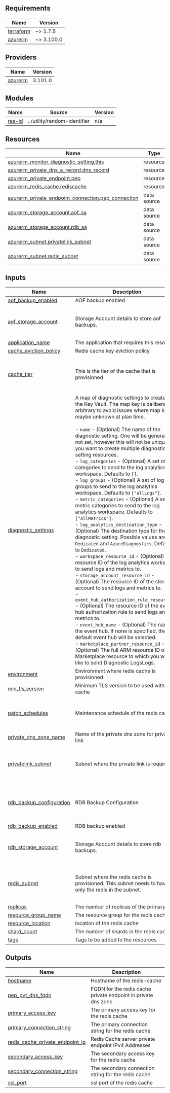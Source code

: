 <!-- BEGIN_TF_DOCS -->
## Requirements

| Name | Version |
|------|---------|
| <a name="requirement_terraform"></a> [terraform](#requirement\_terraform) | ~> 1.7.5 |
| <a name="requirement_azurerm"></a> [azurerm](#requirement\_azurerm) | ~> 3.100.0 |

## Providers

| Name | Version |
|------|---------|
| <a name="provider_azurerm"></a> [azurerm](#provider\_azurerm) | 3.101.0 |

## Modules

| Name | Source | Version |
|------|--------|---------|
| <a name="module_res-id"></a> [res-id](#module\_res-id) | ../utility/random-identifier | n/a |

## Resources

| Name | Type |
|------|------|
| [azurerm_monitor_diagnostic_setting.this](https://registry.terraform.io/providers/hashicorp/azurerm/latest/docs/resources/monitor_diagnostic_setting) | resource |
| [azurerm_private_dns_a_record.dns_record](https://registry.terraform.io/providers/hashicorp/azurerm/latest/docs/resources/private_dns_a_record) | resource |
| [azurerm_private_endpoint.pep](https://registry.terraform.io/providers/hashicorp/azurerm/latest/docs/resources/private_endpoint) | resource |
| [azurerm_redis_cache.rediscache](https://registry.terraform.io/providers/hashicorp/azurerm/latest/docs/resources/redis_cache) | resource |
| [azurerm_private_endpoint_connection.pep_connection](https://registry.terraform.io/providers/hashicorp/azurerm/latest/docs/data-sources/private_endpoint_connection) | data source |
| [azurerm_storage_account.aof_sa](https://registry.terraform.io/providers/hashicorp/azurerm/latest/docs/data-sources/storage_account) | data source |
| [azurerm_storage_account.rdb_sa](https://registry.terraform.io/providers/hashicorp/azurerm/latest/docs/data-sources/storage_account) | data source |
| [azurerm_subnet.privatelink_subnet](https://registry.terraform.io/providers/hashicorp/azurerm/latest/docs/data-sources/subnet) | data source |
| [azurerm_subnet.redis_subnet](https://registry.terraform.io/providers/hashicorp/azurerm/latest/docs/data-sources/subnet) | data source |

## Inputs

| Name | Description | Type | Default | Required |
|------|-------------|------|---------|:--------:|
| <a name="input_aof_backup_enabled"></a> [aof\_backup\_enabled](#input\_aof\_backup\_enabled) | AOF backup enabled | `bool` | `false` | no |
| <a name="input_aof_storage_account"></a> [aof\_storage\_account](#input\_aof\_storage\_account) | Storage Account details to store aof backups. | <pre>object({<br>    storage_account_name = string,<br>    resource_group_name  = string<br>  })</pre> | `null` | no |
| <a name="input_application_name"></a> [application\_name](#input\_application\_name) | The application that requires this resource | `string` | n/a | yes |
| <a name="input_cache_eviction_policy"></a> [cache\_eviction\_policy](#input\_cache\_eviction\_policy) | Redis cache key eviction policy | `string` | `"volatile-lru"` | no |
| <a name="input_cache_tier"></a> [cache\_tier](#input\_cache\_tier) | This is the tier of the cache that is provisioned | <pre>object({<br>    family   = string<br>    capacity = number<br>    sku_name = string<br>  })</pre> | n/a | yes |
| <a name="input_diagnostic_settings"></a> [diagnostic\_settings](#input\_diagnostic\_settings) | A map of diagnostic settings to create on the Key Vault. The map key is deliberately arbitrary to avoid issues where map keys maybe unknown at plan time.<br><br>- `name` - (Optional) The name of the diagnostic setting. One will be generated if not set, however this will not be unique if you want to create multiple diagnostic setting resources.<br>- `log_categories` - (Optional) A set of log categories to send to the log analytics workspace. Defaults to `[]`.<br>- `log_groups` - (Optional) A set of log groups to send to the log analytics workspace. Defaults to `["allLogs"]`.<br>- `metric_categories` - (Optional) A set of metric categories to send to the log analytics workspace. Defaults to `["AllMetrics"]`.<br>- `log_analytics_destination_type` - (Optional) The destination type for the diagnostic setting. Possible values are `Dedicated` and `AzureDiagnostics`. Defaults to `Dedicated`.<br>- `workspace_resource_id` - (Optional) The resource ID of the log analytics workspace to send logs and metrics to.<br>- `storage_account_resource_id` - (Optional) The resource ID of the storage account to send logs and metrics to.<br>- `event_hub_authorization_rule_resource_id` - (Optional) The resource ID of the event hub authorization rule to send logs and metrics to.<br>- `event_hub_name` - (Optional) The name of the event hub. If none is specified, the default event hub will be selected.<br>- `marketplace_partner_resource_id` - (Optional) The full ARM resource ID of the Marketplace resource to which you would like to send Diagnostic LogsLogs. | <pre>map(object({<br>    name                                     = optional(string, null)<br>    log_categories                           = optional(set(string), [])<br>    log_groups                               = optional(set(string), ["allLogs"])<br>    metric_categories                        = optional(set(string), ["AllMetrics"])<br>    log_analytics_destination_type           = optional(string, "Dedicated")<br>    workspace_resource_id                    = optional(string, null)<br>    storage_account_resource_id              = optional(string, null)<br>    event_hub_authorization_rule_resource_id = optional(string, null)<br>    event_hub_name                           = optional(string, null)<br>    marketplace_partner_resource_id          = optional(string, null)<br>  }))</pre> | `{}` | no |
| <a name="input_environment"></a> [environment](#input\_environment) | Environment where redis cache is provisioned | `string` | `"dev"` | no |
| <a name="input_min_tls_version"></a> [min\_tls\_version](#input\_min\_tls\_version) | Minimum TLS version to be used with redis cache | `string` | `"1.2"` | no |
| <a name="input_patch_schedules"></a> [patch\_schedules](#input\_patch\_schedules) | Maintenance schedule of the redis cache. | <pre>list(object({<br>    day_of_week    = string<br>    start_hour_utc = number<br>  }))</pre> | `null` | no |
| <a name="input_private_dns_zone_name"></a> [private\_dns\_zone\_name](#input\_private\_dns\_zone\_name) | Name of the private dns zone for private link | `string` | `null` | no |
| <a name="input_privatelink_subnet"></a> [privatelink\_subnet](#input\_privatelink\_subnet) | Subnet where the private link is required. | <pre>object({<br>    name           = string<br>    vnet_name      = string<br>    resource_group = string<br>  })</pre> | `null` | no |
| <a name="input_rdb_backup_configuration"></a> [rdb\_backup\_configuration](#input\_rdb\_backup\_configuration) | RDB Backup Configuration | <pre>object({<br>    backup_frequency          = number<br>    max_snapshot_count        = number<br>    storage_connection_string = string<br>  })</pre> | <pre>{<br>  "backup_frequency": 0,<br>  "max_snapshot_count": 0,<br>  "storage_connection_string": ""<br>}</pre> | no |
| <a name="input_rdb_backup_enabled"></a> [rdb\_backup\_enabled](#input\_rdb\_backup\_enabled) | RDB backup enabled | `bool` | `false` | no |
| <a name="input_rdb_storage_account"></a> [rdb\_storage\_account](#input\_rdb\_storage\_account) | Storage Account details to store rdb backups. | <pre>object({<br>    storage_account_name = string,<br>    resource_group_name  = string<br>  })</pre> | `null` | no |
| <a name="input_redis_subnet"></a> [redis\_subnet](#input\_redis\_subnet) | Subnet where the redis cache is provisioned. This subnet needs to have only the redis in the subnet. | <pre>object({<br>    name           = string<br>    vnet_name      = string<br>    resource_group = string<br>  })</pre> | `null` | no |
| <a name="input_replicas"></a> [replicas](#input\_replicas) | The number of replicas of the primary | `number` | `1` | no |
| <a name="input_resource_group_name"></a> [resource\_group\_name](#input\_resource\_group\_name) | The resource group for the redis cache | `string` | n/a | yes |
| <a name="input_resource_location"></a> [resource\_location](#input\_resource\_location) | location of the redis cache | `string` | `"uaenorth"` | no |
| <a name="input_shard_count"></a> [shard\_count](#input\_shard\_count) | The number of shards in the redis cache | `number` | `1` | no |
| <a name="input_tags"></a> [tags](#input\_tags) | Tags to be added to the resources | `map(string)` | `{}` | no |

## Outputs

| Name | Description |
|------|-------------|
| <a name="output_hostname"></a> [hostname](#output\_hostname) | Hostname of the redis-cache |
| <a name="output_pep_pvt_dns_fqdn"></a> [pep\_pvt\_dns\_fqdn](#output\_pep\_pvt\_dns\_fqdn) | FQDN for the redis cache private endpoint in private dns zone |
| <a name="output_primary_access_key"></a> [primary\_access\_key](#output\_primary\_access\_key) | The primary access key for the redis cache |
| <a name="output_primary_connection_string"></a> [primary\_connection\_string](#output\_primary\_connection\_string) | The primary connection string for the redis cache |
| <a name="output_redis_cache_private_endpoint_ip"></a> [redis\_cache\_private\_endpoint\_ip](#output\_redis\_cache\_private\_endpoint\_ip) | Redis Cache server private endpoint IPv4 Addresses |
| <a name="output_secondary_access_key"></a> [secondary\_access\_key](#output\_secondary\_access\_key) | The secondary access key for the redis cache |
| <a name="output_secondary_connection_string"></a> [secondary\_connection\_string](#output\_secondary\_connection\_string) | The secondary connection string for the redis cache |
| <a name="output_ssl_port"></a> [ssl\_port](#output\_ssl\_port) | ssl port of the redis cache |
<!-- END_TF_DOCS -->